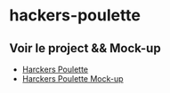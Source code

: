 # hackers-poulette

## Voir le project && Mock-up

- <a href="https://vast-temple-32984.herokuapp.com/" target="_blank">Harckers Poulette</a>
- <a href="https://www.figma.com/proto/uMUkHgOhjIxlTp7PXRdxXR/HackersPoulette-Mock-up?node-id=12%3A15&scaling=min-zoom&page-id=0%3A1" target="_blank">Harckers Poulette Mock-up</a>

